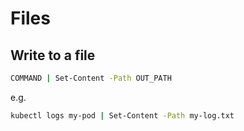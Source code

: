 # Files

## Write to a file

```sh
COMMAND | Set-Content -Path OUT_PATH
```

e.g.

```sh
kubectl logs my-pod | Set-Content -Path my-log.txt
```
